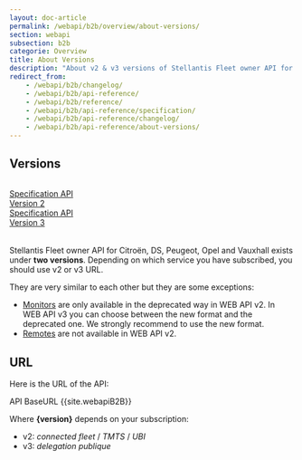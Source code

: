 ```yaml
---
layout: doc-article
permalink: /webapi/b2b/overview/about-versions/
section: webapi
subsection: b2b
categorie: Overview
title: About Versions
description: "About v2 & v3 versions of Stellantis Fleet owner API for Citroën, DS, Peugeot, Opel and Vauxhall."
redirect_from: 
    - /webapi/b2b/changelog/
    - /webapi/b2b/api-reference/
    - /webapi/b2b/reference/
    - /webapi/b2b/api-reference/specification/
    - /webapi/b2b/api-reference/changelog/
    - /webapi/b2b/api-reference/about-versions/
---
```


## Versions

<div class="tile is-ancestor" style="margin-top: 2rem; margin-bottom: 2rem;">
    <div class="tile is-parent">
        <a href="{{site.baseurl}}/webapi/b2b/api-reference-v2/specification/#article" class="tile is-child button is-psablue is-medium select-url">
            <span>
                Specification API
                <br> 
                Version 2
            </span>
            <i class="fas fa-external-link-alt"></i>
        </a>
    </div>
    <div class="tile is-parent">
        <a href="{{site.baseurl}}/webapi/b2b/api-reference-v3/specification/#article" class="tile is-child button is-psablue is-medium select-url">
            <span>
                Specification API 
                <br>
                Version 3
            </span>
            <i class="fas fa-external-link-alt"></i>
        </a>
    </div>
</div>

Stellantis Fleet owner API for Citroën, DS, Peugeot, Opel and Vauxhall exists under **two versions**. Depending on which service you have subscribed, you should use v2 or v3 URL.

They are very similar to each other but they are some exceptions:

- [Monitors]({{site.baseurl}}webapi/b2b/monitor/about/#/article) are only available in the deprecated way in WEB API v2. In WEB API v3 you can choose between the new format and the deprecated one. We strongly recommend to use the new format.
- [Remotes]({{site.baseurl}}/webapi/b2b/remote/about/#article) are not available in WEB API v2.

## URL

Here is the URL of the API:

<div class="versions buttons has-addons">
    <a class="tag_endpoint_large button is-info"> API BaseURL</a>
    <a class="tag_endpoint_large tag_api_endpoint button is-info is-border">
        {{site.webapiB2B}}
    </a>
</div>
<div class="version">
    <p>
        Where <strong>{version}</strong> depends on your subscription:
    </p>
    <ul>
        <li>v2: <em>connected fleet</em> / <em>TMTS</em> / <em>UBI</em></li>
        <li>v3: <em>delegation publique</em></li>
    </ul>
</div>
